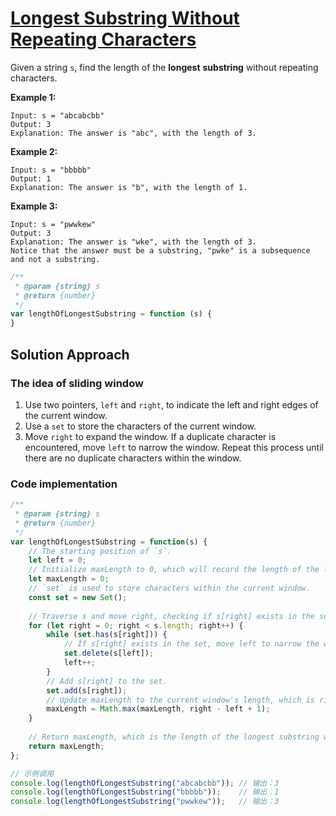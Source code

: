 # [Longest Substring Without Repeating Characters](https://leetcode.cn/problems/longest-substring-without-repeating-characters/)

Given a string `s`, find the length of the **longest** **substring** without repeating characters.



**Example 1:**

```
Input: s = "abcabcbb"
Output: 3
Explanation: The answer is "abc", with the length of 3.
```

**Example 2:**

```
Input: s = "bbbbb"
Output: 1
Explanation: The answer is "b", with the length of 1.
```

**Example 3:**

```
Input: s = "pwwkew"
Output: 3
Explanation: The answer is "wke", with the length of 3.
Notice that the answer must be a substring, "pwke" is a subsequence and not a substring.
```

```js
/**
 * @param {string} s
 * @return {number}
 */
var lengthOfLongestSubstring = function (s) {
}
```

## Solution Approach

### The idea of sliding window

1. Use two pointers, `left` and `right`, to indicate the left and right edges of the current window.
2. Use a `set` to store the characters of the current window.
3. Move `right` to expand the window. If a duplicate character is encountered, move `left` to narrow the window. Repeat this process until there are no duplicate characters within the window.

### Code implementation

```js
/**
 * @param {string} s
 * @return {number}
 */
var lengthOfLongestSubstring = function(s) {
    // The starting position of `s`.
    let left = 0;
    // Initialize maxLength to 0, which will record the length of the longest substring.
    let maxLength = 0;
    // `set` is used to store characters within the current window.
    const set = new Set();
	
    // Traverse s and move right, checking if s[right] exists in the set each time.
    for (let right = 0; right < s.length; right++) {
        while (set.has(s[right])) {
            // If s[right] exists in the set, move left to narrow the window until the set no longer contains s[right].
            set.delete(s[left]);
            left++;
        }
        // Add s[right] to the set.
        set.add(s[right]);
        // Update maxLength to the current window's length, which is right - left + 1.
        maxLength = Math.max(maxLength, right - left + 1);
    }
	
    // Return maxLength, which is the length of the longest substring without duplicate characters.
    return maxLength;
};

// 示例调用
console.log(lengthOfLongestSubstring("abcabcbb")); // 输出：3
console.log(lengthOfLongestSubstring("bbbbb"));    // 输出：1
console.log(lengthOfLongestSubstring("pwwkew"));   // 输出：3
```

